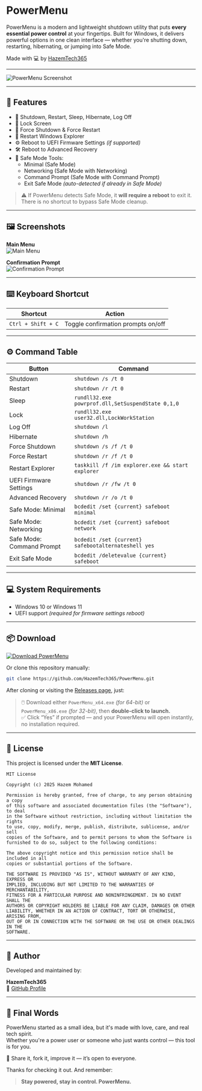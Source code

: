 # PowerMenu  
  
PowerMenu is a modern and lightweight shutdown utility that puts **every essential power control** at your fingertips. Built for Windows, it delivers powerful options in one clean interface — whether you're shutting down, restarting, hibernating, or jumping into Safe Mode.  
  
Made with 💻 by [HazemTech365](https://github.com/HazemTech365)  
  
---  
  
![PowerMenu Screenshot](https://github.com/HazemTech365/PowerMenu/blob/fb6292d48e802c580f1150823c89fde0957a5182/Main.png?raw=true)  
  
---  
  
## 🚀 Features  
  
- 🔌 Shutdown, Restart, Sleep, Hibernate, Log Off  
- 🔐 Lock Screen  
- 🛑 Force Shutdown & Force Restart  
- 🔁 Restart Windows Explorer  
- ⚙️ Reboot to UEFI Firmware Settings *(if supported)*  
- 🛠 Reboot to Advanced Recovery  
- 🧰 Safe Mode Tools:  
  - Minimal (Safe Mode)  
  - Networking (Safe Mode with Networking)  
  - Command Prompt (Safe Mode with Command Prompt)  
  - Exit Safe Mode *(auto-detected if already in Safe Mode)*  
  
> ⚠️ If PowerMenu detects Safe Mode, it **will require a reboot** to exit it.    
> There is no shortcut to bypass Safe Mode cleanup.  
  
---  
  
## 🖼 Screenshots  
  
**Main Menu**    
![Main Menu](https://github.com/HazemTech365/PowerMenu/blob/fb6292d48e802c580f1150823c89fde0957a5182/Main.png?raw=true)  
  
**Confirmation Prompt**    
![Confirmation Prompt](https://github.com/HazemTech365/PowerMenu/blob/fb6292d48e802c580f1150823c89fde0957a5182/Confirmaton.png?raw=true)  
  
---  
  
## ⌨️ Keyboard Shortcut  
  
| Shortcut            | Action                             |  
|---------------------|-------------------------------------|  
| `Ctrl + Shift + C`  | Toggle confirmation prompts on/off |  
  
---  
  
## ⚙ Command Table  
  
| Button                   | Command                                                    |  
|--------------------------|-------------------------------------------------------------|  
| Shutdown                 | `shutdown /s /t 0`                                          |  
| Restart                  | `shutdown /r /t 0`                                          |  
| Sleep                    | `rundll32.exe powrprof.dll,SetSuspendState 0,1,0`          |  
| Lock                     | `rundll32.exe user32.dll,LockWorkStation`                  |  
| Log Off                  | `shutdown /l`                                               |  
| Hibernate                | `shutdown /h`                                               |  
| Force Shutdown           | `shutdown /s /f /t 0`                                       |  
| Force Restart            | `shutdown /r /f /t 0`                                       |  
| Restart Explorer         | `taskkill /f /im explorer.exe && start explorer`           |  
| UEFI Firmware Settings   | `shutdown /r /fw /t 0`                                     |  
| Advanced Recovery        | `shutdown /r /o /t 0`                                      |  
| Safe Mode: Minimal       | `bcdedit /set {current} safeboot minimal`                  |  
| Safe Mode: Networking    | `bcdedit /set {current} safeboot network`                  |  
| Safe Mode: Command Prompt| `bcdedit /set {current} safebootalternateshell yes`        |  
| Exit Safe Mode           | `bcdedit /deletevalue {current} safeboot`                  |  
  
---  
  
## 💻 System Requirements  
  
- Windows 10 or Windows 11    
- UEFI support *(required for firmware settings reboot)*  
  
---  
  
## 📦 Download  
  
[![Download PowerMenu](https://img.shields.io/badge/GitHub-Download_PowerMenu-blue?logo=github)](https://github.com/HazemTech365/PowerMenu/releases)  
  
Or clone this repository manually:  
  
```bash  
git clone https://github.com/HazemTech365/PowerMenu.git  
```  
  
After cloning or visiting the [Releases page](https://github.com/HazemTech365/PowerMenu/releases), just:  
  
> 🖱️ Download either `PowerMenu_x64.exe` *(for 64-bit)* or `PowerMenu_x86.exe` *(for 32-bit)*, then **double-click to launch.**    
> ✅ Click “Yes” if prompted — and your PowerMenu will open instantly, no installation required.  
  
---  
  
## 🪪 License  
  
This project is licensed under the **MIT License**.  
  
```  
MIT License  
  
Copyright (c) 2025 Hazem Mohamed   
  
Permission is hereby granted, free of charge, to any person obtaining a copy  
of this software and associated documentation files (the "Software"), to deal  
in the Software without restriction, including without limitation the rights  
to use, copy, modify, merge, publish, distribute, sublicense, and/or sell  
copies of the Software, and to permit persons to whom the Software is  
furnished to do so, subject to the following conditions:  
  
The above copyright notice and this permission notice shall be included in all  
copies or substantial portions of the Software.  
  
THE SOFTWARE IS PROVIDED "AS IS", WITHOUT WARRANTY OF ANY KIND, EXPRESS OR  
IMPLIED, INCLUDING BUT NOT LIMITED TO THE WARRANTIES OF MERCHANTABILITY,  
FITNESS FOR A PARTICULAR PURPOSE AND NONINFRINGEMENT. IN NO EVENT SHALL THE  
AUTHORS OR COPYRIGHT HOLDERS BE LIABLE FOR ANY CLAIM, DAMAGES OR OTHER  
LIABILITY, WHETHER IN AN ACTION OF CONTRACT, TORT OR OTHERWISE, ARISING FROM,  
OUT OF OR IN CONNECTION WITH THE SOFTWARE OR THE USE OR OTHER DEALINGS IN THE  
SOFTWARE.  
```  
  
---  
  
## 👤 Author  
  
Developed and maintained by:  
  
**HazemTech365**    
🔗 [GitHub Profile](https://github.com/HazemTech365)  
  
---  
  
## 🏁 Final Words  
  
PowerMenu started as a small idea, but it's made with love, care, and real tech spirit.    
Whether you're a power user or someone who just wants control — this tool is for you.  
  
🧠 Share it, fork it, improve it — it’s open to everyone.  
  
Thanks for checking it out. And remember:  
  
> **Stay powered, stay in control. PowerMenu.**
